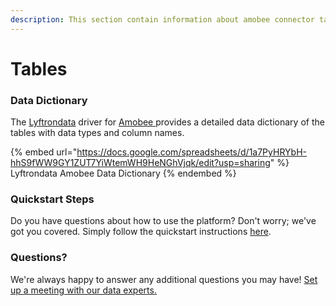 ```yaml
---
description: This section contain information about amobee connector tables information
---
```


# Tables

### Data Dictionary

The [Lyftrondata](https://www.lyftrondata.com/) driver for [Amobee](https://www.lyftrondata.com/integration/amobee/)[ ](https://www.lyftrondata.com/integration/amobee/)provides a detailed data dictionary of the tables with data types and column names.

{% embed url="https://docs.google.com/spreadsheets/d/1a7PyHRYbH-hhS9fWW9GY1ZUT7YiWtemWH9HeNGhVjqk/edit?usp=sharing" %}
Lyftrondata Amobee Data Dictionary
{% endembed %}

### Quickstart Steps

Do you have questions about how to use the platform? Don't worry; we've got you covered. Simply follow the quickstart instructions [here](../../../../quickstart-steps.md).

### Questions? <a href="#questions" id="questions"></a>

We're always happy to answer any additional questions you may have! [Set up a meeting with our data experts.](https://www.lyftrondata.com/book-a-meeting/)

